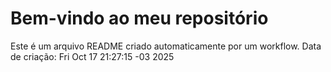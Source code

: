 # Bem-vindo ao meu repositório
Este é um arquivo README criado automaticamente por um workflow.
Data de criação: Fri Oct 17 21:27:15 -03 2025
